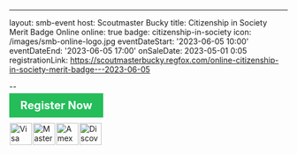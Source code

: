 ---
layout: smb-event
host: Scoutmaster Bucky
title: Citizenship in Society Merit Badge Online
online: true
badge: citizenship-in-society
icon: /images/smb-online-logo.jpg
eventDateStart: '2023-06-05 10:00'
eventDateEnd: '2023-06-05 17:00'
onSaleDate: 2023-05-01 0:05
registrationLink: https://scoutmasterbucky.regfox.com/online-citizenship-in-society-merit-badge---2023-06-05

--

<a href="https://scoutmasterbucky.regfox.com/online-citizenship-in-society-merit-badge---2023-06-05" target="_blank" rel="noreferrer" style="background-color: rgb(36, 189, 89); color: rgb(255, 255, 255); font-size: 20px; border-radius: 0px; padding: 10px 20px; text-decoration: none; cursor: pointer; font-weight: bold;">Register Now</a><div style="margin-top: 20px;"><img alt="Visa Logo" width="40" src="https://s3-us-west-2.amazonaws.com/assets.webconnex.com/images/cc-logos/cc-logo-visa.png" style="margin: 0px 1px;"><img alt="Mastercard Logo" width="40" src="https://s3-us-west-2.amazonaws.com/assets.webconnex.com/images/cc-logos/cc-logo-mc.png" style="margin: 0px 1px;"><img alt="Amex Logo" width="40" src="https://s3-us-west-2.amazonaws.com/assets.webconnex.com/images/cc-logos/cc-logo-amex.png" style="margin: 0px 1px;"><img alt="Discover Logo" width="40" src="https://s3-us-west-2.amazonaws.com/assets.webconnex.com/images/cc-logos/cc-logo-discover.png" style="margin: 0px 1px;"></div>